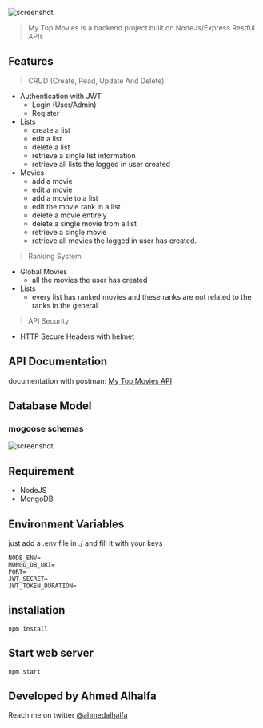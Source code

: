 
![screenshot](https://i.imgur.com/IqngikX.png)

> My Top Movies is a backend project built on NodeJs/Express Restful APIs

## Features

> CRUD (Create, Read, Update And Delete)

- Authentication with JWT
  - Login (User/Admin)
  - Register
- Lists
  - create a list
  - edit a list 
  - delete a list 
  - retrieve a single list information
  - retrieve all lists the logged in user created
- Movies
  - add a movie
  - edit a movie 
  - add a movie to a list 
  - edit the movie rank in a list 
  - delete a movie entirely
  - delete a single movie from a list 
  - retrieve a single movie 
  - retrieve all movies the logged in user has created.

> Ranking System
- Global Movies 
    - all the movies the user has created 
- Lists 
    - every list has ranked movies and these ranks are not related to the ranks in the general
 > API Security
 - HTTP Secure Headers with helmet



## API Documentation
documentation with postman: [My Top Movies API](https://documenter.postman.com/preview/17188484-1faa9dac-1499-4c7b-8d30-f30ba375e240)

## Database Model
### mogoose schemas 
![screenshot](https://i.imgur.com/4HhAwSa.jpeg)
## Requirement

- NodeJS
- MongoDB

## Environment Variables
just add a .env file in ./ and fill it with your keys
```
NODE_ENV=
MONGO_DB_URI=
PORT=
JWT_SECRET=
JWT_TOKEN_DURATION=
```
## installation
```
npm install 
```

## Start web server
```
npm start
```
## Developed by Ahmed Alhalfa

Reach me on twitter [@ahmedalhalfa](https://www.twitter.com/ahmedalhalfa)